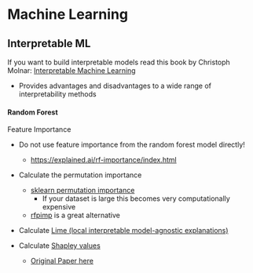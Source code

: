 # Machine Learning

## Interpretable ML

If you want to build interpretable models read this book by Christoph Molnar: [Interpretable Machine Learning](https://christophm.github.io/interpretable-ml-book/)
- Provides advantages and disadvantages to a wide range of interpretability methods


#### Random Forest

Feature Importance
- Do not use feature importance from the random forest model directly!
  - https://explained.ai/rf-importance/index.html

- Calculate the permutation importance
  - [sklearn permutation importance](https://scikit-learn.org/stable/modules/permutation_importance.html)
    - If your dataset is large this becomes very computationally expensive
  - [rfpimp](https://github.com/parrt/random-forest-importances) is a great alternative
- Calculate [Lime (local interpretable model-agnostic explanations)](https://github.com/marcotcr/lime)
- Calculate [Shapley values](https://github.com/slundberg/shap)
  - [Original Paper here](http://papers.nips.cc/paper/7062-a-unified-approach-to-interpreting-model-predictions)


